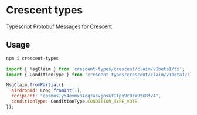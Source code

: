 # Crescent types

Typescript Protobuf Messages for Crescent

## Usage

```sh
npm i crescent-types
```

```js
import { MsgClaim } from 'crescent-types/crescent/claim/v1beta1/tx';
import { ConditionType } from 'crescent-types/crescent/claim/v1beta1/claim';

MsgClaim.fromPartial({
  airdropId: Long.fromInt(1),
  recipient: "cosmos1y54exmx84cqtasvjnskf9fpx9c0rk9tk8fv4",
  conditionType: ConditionType.CONDITION_TYPE_VOTE
});

```

